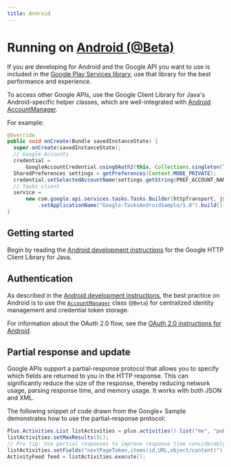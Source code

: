 ```yaml
---
title: Android
---
```


# Running on [Android (@Beta)](#@Beta)

If you are developing for Android and the Google API you want to use is included
in the [Google Play Services library][play-services], use that library for the
best performance and experience.

To access other Google APIs, use the Google Client Library for Java's 
Android-specific helper classes, which are well-integrated with
[Android AccountManager][account-manager].

For example:

```java
@Override
public void onCreate(Bundle savedInstanceState) {
  super.onCreate(savedInstanceState);
  // Google Accounts
  credential =
      GoogleAccountCredential.usingOAuth2(this, Collections.singleton(TasksScopes.TASKS));
  SharedPreferences settings = getPreferences(Context.MODE_PRIVATE);
  credential.setSelectedAccountName(settings.getString(PREF_ACCOUNT_NAME, null));
  // Tasks client
  service =
      new com.google.api.services.tasks.Tasks.Builder(httpTransport, jsonFactory, credential)
          .setApplicationName("Google-TasksAndroidSample/1.0").build();
}
```

## Getting started

Begin by reading the [Android development instructions][http-client-android] for
the Google HTTP Client Library for Java.

## Authentication

As described in the [Android development instructions][http-client-android], the
best practice on Android is to use the [`AccountManager`][account-manager] class
(`@Beta`) for centralized identity management and credential token storage.

For information about the OAuth 2.0 flow, see the
[OAuth 2.0 instructions for Android][oauth2-android].

## Partial response and update

Google APIs support a partial-response protocol that allows you to specify which
fields are returned to you in the HTTP response. This can significantly reduce
the size of the response, thereby reducing network usage, parsing response time,
and memory usage. It works with both JSON and XML.

The following snippet of code drawn from the Google+ Sample demonstrates how to
use the partial-response protocol:


```java
Plus.Activities.List listActivities = plus.activities().list("me", "public");
listActivities.setMaxResults(5L);
// Pro tip: Use partial responses to improve response time considerably
listActivities.setFields("nextPageToken,items(id,URL,object/content)");
ActivityFeed feed = listActivities.execute();
```

[play-services]: https://developer.android.com/google/play-services/index.html
[account-manager]: http://developer.android.com/reference/android/accounts/AccountManager.html
[http-client-android]: https://github.com/googleapis/google-http-java-client/wiki/Android
[oauth2-android]: https://github.com/googleapis/google-api-java-client#oauth2-android
